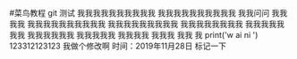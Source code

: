 #菜鸟教程 git 测试
我我我我我我我我我我
我我我我我我我我我我
  我我问问 我我我我
 我我我我我我我我我我
  我我我我我我我我我
   我我我我我我我我
    我我我我我我我
     我我我我我我
      我我我我我
       我我我我
        我我我
         我我
          我
print('w ai ni ')
123312123123
我做个修改啊
时间：2019年11月28日
标记一下
